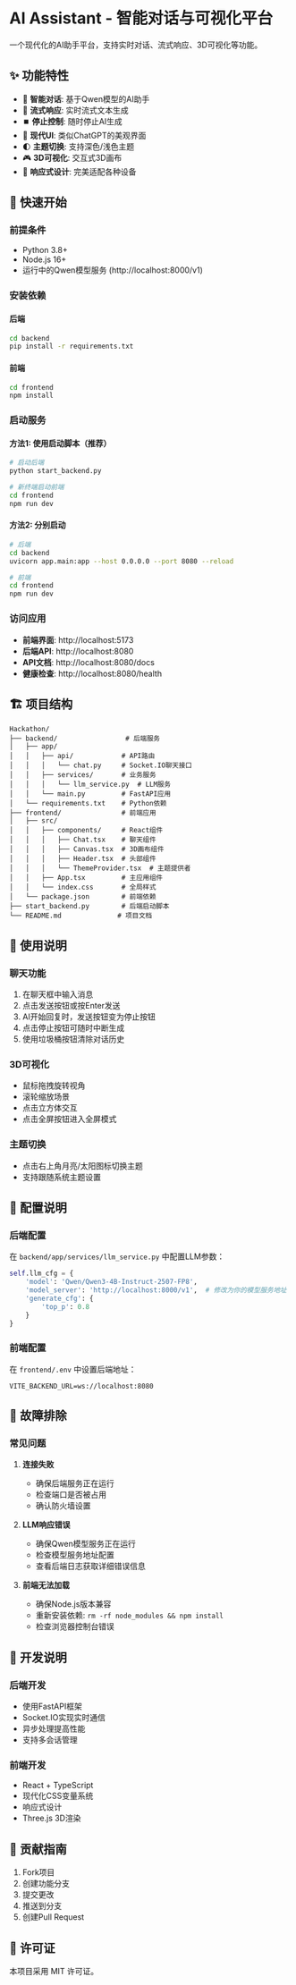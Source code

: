 # AI Assistant - 智能对话与可视化平台

一个现代化的AI助手平台，支持实时对话、流式响应、3D可视化等功能。

## ✨ 功能特性

- 🤖 **智能对话**: 基于Qwen模型的AI助手
- 🌊 **流式响应**: 实时流式文本生成
- ⏹️ **停止控制**: 随时停止AI生成
- 🎨 **现代UI**: 类似ChatGPT的美观界面
- 🌓 **主题切换**: 支持深色/浅色主题
- 🎮 **3D可视化**: 交互式3D画布
- 📱 **响应式设计**: 完美适配各种设备

## 🚀 快速开始

### 前提条件

- Python 3.8+
- Node.js 16+
- 运行中的Qwen模型服务 (http://localhost:8000/v1)

### 安装依赖

#### 后端
```bash
cd backend
pip install -r requirements.txt
```

#### 前端
```bash
cd frontend
npm install
```

### 启动服务

#### 方法1: 使用启动脚本（推荐）
```bash
# 启动后端
python start_backend.py

# 新终端启动前端
cd frontend
npm run dev
```

#### 方法2: 分别启动
```bash
# 后端
cd backend
uvicorn app.main:app --host 0.0.0.0 --port 8080 --reload

# 前端
cd frontend
npm run dev
```

### 访问应用

- **前端界面**: http://localhost:5173
- **后端API**: http://localhost:8080
- **API文档**: http://localhost:8080/docs
- **健康检查**: http://localhost:8080/health

## 🏗️ 项目结构

```
Hackathon/
├── backend/                 # 后端服务
│   ├── app/
│   │   ├── api/            # API路由
│   │   │   └── chat.py     # Socket.IO聊天接口
│   │   ├── services/       # 业务服务
│   │   │   └── llm_service.py  # LLM服务
│   │   └── main.py         # FastAPI应用
│   └── requirements.txt    # Python依赖
├── frontend/               # 前端应用
│   ├── src/
│   │   ├── components/     # React组件
│   │   │   ├── Chat.tsx    # 聊天组件
│   │   │   ├── Canvas.tsx  # 3D画布组件
│   │   │   ├── Header.tsx  # 头部组件
│   │   │   └── ThemeProvider.tsx  # 主题提供者
│   │   ├── App.tsx         # 主应用组件
│   │   └── index.css       # 全局样式
│   └── package.json        # 前端依赖
├── start_backend.py        # 后端启动脚本
└── README.md              # 项目文档
```

## 🎯 使用说明

### 聊天功能
1. 在聊天框中输入消息
2. 点击发送按钮或按Enter发送
3. AI开始回复时，发送按钮变为停止按钮
4. 点击停止按钮可随时中断生成
5. 使用垃圾桶按钮清除对话历史

### 3D可视化
- 鼠标拖拽旋转视角
- 滚轮缩放场景
- 点击立方体交互
- 点击全屏按钮进入全屏模式

### 主题切换
- 点击右上角月亮/太阳图标切换主题
- 支持跟随系统主题设置

## 🔧 配置说明

### 后端配置
在 `backend/app/services/llm_service.py` 中配置LLM参数：

```python
self.llm_cfg = {
    'model': 'Qwen/Qwen3-4B-Instruct-2507-FP8',
    'model_server': 'http://localhost:8000/v1',  # 修改为你的模型服务地址
    'generate_cfg': {
        'top_p': 0.8
    }
}
```

### 前端配置
在 `frontend/.env` 中设置后端地址：

```env
VITE_BACKEND_URL=ws://localhost:8080
```

## 🐛 故障排除

### 常见问题

1. **连接失败**
   - 确保后端服务正在运行
   - 检查端口是否被占用
   - 确认防火墙设置

2. **LLM响应错误**
   - 确保Qwen模型服务正在运行
   - 检查模型服务地址配置
   - 查看后端日志获取详细错误信息

3. **前端无法加载**
   - 确保Node.js版本兼容
   - 重新安装依赖: `rm -rf node_modules && npm install`
   - 检查浏览器控制台错误

## 📝 开发说明

### 后端开发
- 使用FastAPI框架
- Socket.IO实现实时通信
- 异步处理提高性能
- 支持多会话管理

### 前端开发
- React + TypeScript
- 现代化CSS变量系统
- 响应式设计
- Three.js 3D渲染

## 🤝 贡献指南

1. Fork项目
2. 创建功能分支
3. 提交更改
4. 推送到分支
5. 创建Pull Request

## 📄 许可证

本项目采用 MIT 许可证。